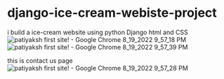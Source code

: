 # django-ice-cream-webiste-project 
i build a ice-cream website using python Django html and  CSS 
![patiyaksh first site! - Google Chrome 8_19_2022 9_57_18 PM](https://user-images.githubusercontent.com/102664312/185729795-40ce1bb4-aef4-4e2f-a3bd-098b5966c200.png)
![patiyaksh first site! - Google Chrome 8_19_2022 9_57_39 PM](https://user-images.githubusercontent.com/102664312/185729798-6d2dfed4-be08-4178-a4a1-c8a478df3099.png)



this is contact us page 
![patiyaksh first site! - Google Chrome 8_19_2022 9_57_28 PM](https://user-images.githubusercontent.com/102664312/185729813-61e8534c-ac31-4d52-a1ea-81080bd8ab16.png)
